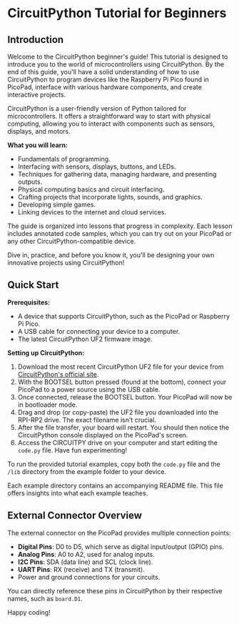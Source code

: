 
# CircuitPython Tutorial for Beginners

## Introduction

Welcome to the CircuitPython beginner's guide! This tutorial is designed to introduce you to the world of microcontrollers using CircuitPython. By the end of this guide, you'll have a solid understanding of how to use CircuitPython to program devices like the Raspberry Pi Pico found in PicoPad, interface with various hardware components, and create interactive projects.

CircuitPython is a user-friendly version of Python tailored for microcontrollers. It offers a straightforward way to start with physical computing, allowing you to interact with components such as sensors, displays, and motors.

**What you will learn:**
- Fundamentals of programming.
- Interfacing with sensors, displays, buttons, and LEDs.
- Techniques for gathering data, managing hardware, and presenting outputs.
- Physical computing basics and circuit interfacing.
- Crafting projects that incorporate lights, sounds, and graphics.
- Developing simple games.
- Linking devices to the internet and cloud services.

The guide is organized into lessons that progress in complexity. Each lesson includes annotated code samples, which you can try out on your PicoPad or any other CircuitPython-compatible device.

Dive in, practice, and before you know it, you'll be designing your own innovative projects using CircuitPython!

## Quick Start

**Prerequisites:**
- A device that supports CircuitPython, such as the PicoPad or Raspberry Pi Pico.
- A USB cable for connecting your device to a computer.
- The latest CircuitPython UF2 firmware image.

**Setting up CircuitPython:**
1. Download the most recent CircuitPython UF2 file for your device from [CircuitPython's official site](https://circuitpython.org/board/pajenicko_picopad/).
2. With the BOOTSEL button pressed (found at the bottom), connect your PicoPad to a power source using the USB cable.
3. Once connected, release the BOOTSEL button. Your PicoPad will now be in bootloader mode.
4. Drag and drop (or copy-paste) the UF2 file you downloaded into the RPI-RP2 drive. The exact filename isn't crucial.
5. After the file transfer, your board will restart. You should then notice the CircuitPython console displayed on the PicoPad's screen.
6. Access the CIRCUITPY drive on your computer and start editing the `code.py` file. Have fun experimenting!

To run the provided tutorial examples, copy both the `code.py` file and the `/lib` directory from the example folder to your device.

Each example directory contains an accompanying README file. This file offers insights into what each example teaches.

## External Connector Overview

The external connector on the PicoPad provides multiple connection points:

- **Digital Pins**: D0 to D5, which serve as digital input/output (GPIO) pins.
- **Analog Pins**: A0 to A2, used for analog inputs.
- **I2C Pins**: SDA (data line) and SCL (clock line).
- **UART Pins**: RX (receive) and TX (transmit).
- Power and ground connections for your circuits.

You can directly reference these pins in CircuitPython by their respective names, such as `board.D1`.

Happy coding!
